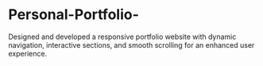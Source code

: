 # Personal-Portfolio-
Designed and developed a responsive portfolio website with dynamic navigation, interactive sections, and smooth scrolling for an enhanced user experience.
